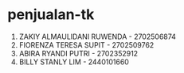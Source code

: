 # penjualan-tk

1. ZAKIY ALMAULIDANI RUWENDA - 2702506874
2. FIORENZA TERESA SUPIT - 2702509762
3. ABIRA RYANDI PUTRI - 2702352912
4. BILLY STANLY LIM - 2440101660
